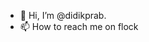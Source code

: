 - 👋 Hi, I’m @didikprab.
- 📫 How to reach me on flock

<!---
didikprab/didikprab is a ✨ special ✨ repository because its `README.md` (this file) appears on your GitHub profile.
You can click the Preview link to take a look at your changes.
--->
